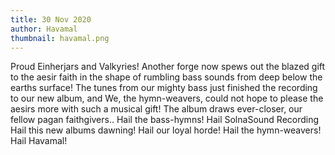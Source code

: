 ```yaml
---
title: 30 Nov 2020
author: Havamal
thumbnail: havamal.png
---
```

Proud Einherjars and Valkyries! 
Another forge now spews out the blazed gift to the aesir faith in the shape of rumbling bass sounds from deep below the earths surface!
The tunes from our mighty bass just finished the recording to our new album, and We, the hymn-weavers, could not hope to please the aesirs more with such a musical gift!
The album draws ever-closer, our fellow pagan faithgivers.. 
Hail the bass-hymns! Hail SolnaSound Recording Hail this new albums dawning! Hail our loyal horde! Hail the hymn-weavers! Hail Havamal!